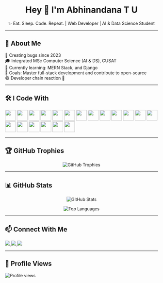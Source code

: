<h1 align="center">Hey 👋 I'm Abhinandana T U</h1>

<p align="center">✨ Eat. Sleep. Code. Repeat. | Web Developer | AI & Data Science Student</p>

---

<h2 align="left">🧠 About Me</h2>

<p align="left">
  🚀 Creating bugs since 2023 <br>
  🎓 Integrated MSc Computer Science (AI & DS), CUSAT <br>
  🧩 Currently learning: MERN Stack, and Django <br>
  🎯 Goals: Master full-stack development and contribute to open-source <br>
  😄 Developer chain reaction 🔄
</p>

---

<h2 align="left">🛠 I Code With</h2>

<p align="left">
  <img src="https://cdn.jsdelivr.net/gh/devicons/devicon/icons/html5/html5-original.svg" height="35" />
  <img src="https://cdn.jsdelivr.net/gh/devicons/devicon/icons/css3/css3-original.svg" height="35" />
  <img src="https://cdn.jsdelivr.net/gh/devicons/devicon/icons/bootstrap/bootstrap-original.svg" height="35" />
  <img src="https://cdn.jsdelivr.net/gh/devicons/devicon/icons/javascript/javascript-original.svg" height="35" />
  <img src="https://cdn.jsdelivr.net/gh/devicons/devicon/icons/typescript/typescript-original.svg" height="35" />
  <img src="https://cdn.jsdelivr.net/gh/devicons/devicon/icons/react/react-original.svg" height="35" />
  <img src="https://cdn.jsdelivr.net/gh/devicons/devicon/icons/nextjs/nextjs-original.svg" height="35" />
  <img src="https://cdn.jsdelivr.net/gh/devicons/devicon/icons/nodejs/nodejs-original.svg" height="35" />
  <img src="https://cdn.jsdelivr.net/gh/devicons/devicon/icons/express/express-original.svg" height="35" />
  <img src="https://cdn.jsdelivr.net/gh/devicons/devicon/icons/mongodb/mongodb-original.svg" height="35" />
  <img src="https://cdn.jsdelivr.net/gh/devicons/devicon/icons/mysql/mysql-original.svg" height="35" />
  <img src="https://cdn.jsdelivr.net/gh/devicons/devicon/icons/postgresql/postgresql-original.svg" height="35" />
  <img src="https://cdn.jsdelivr.net/gh/devicons/devicon/icons/python/python-original.svg" height="35" />
  <img src="https://cdn.jsdelivr.net/gh/devicons/devicon/icons/java/java-original.svg" height="35" />
  <img src="https://cdn.jsdelivr.net/gh/devicons/devicon/icons/django/django-plain.svg" height="35" />
  <img src="https://cdn.jsdelivr.net/gh/devicons/devicon/icons/figma/figma-original.svg" height="35" />
  <img src="https://cdn.jsdelivr.net/gh/devicons/devicon/icons/photoshop/photoshop-plain.svg" height="35" />
  <img src="https://cdn.jsdelivr.net/gh/devicons/devicon/icons/git/git-original.svg" height="35" />
  <img src="https://cdn.jsdelivr.net/gh/devicons/devicon/icons/linux/linux-original.svg" height="35" />
</p>

---

<h2 align="left">🏆 GitHub Trophies</h2>

<p align="center">
  <img src="https://github-profile-trophy.vercel.app/?username=abhinandu790&theme=gruvbox&no-frame=true&no-bg=true&margin-w=4" alt="GitHub Trophies" />
</p>

---

<h2 align="left">📊 GitHub Stats</h2>

<p align="center">
  <img src="https://github-readme-stats.vercel.app/api?username=abhinandu790&show_icons=true&locale=en&theme=radical" alt="GitHub Stats" />
</p>

<p align="center">
  <img src="https://github-readme-stats.vercel.app/api/top-langs/?username=abhinandu790&layout=compact&theme=radical&langs_count=10" alt="Top Languages" />
</p>

---

<h2 align="left">📫 Connect With Me</h2>

<p align="left">
  <a href="https://linkedin.com/in/abhinandana-tu" target="_blank">
    <img src="https://img.shields.io/badge/LinkedIn-blue?style=for-the-badge&logo=linkedin&logoColor=white" />
  </a>
  <a href="mailto:abhinandu8589@gmail.com" target="_blank">
    <img src="https://img.shields.io/badge/Gmail-red?style=for-the-badge&logo=gmail&logoColor=white" />
  </a>
  <a href="https://instagram.com/abhiooo_" target="_blank">
    <img src="https://img.shields.io/badge/Instagram-purple?style=for-the-badge&logo=instagram&logoColor=white" />
  </a>
</p>

---

<h2 align="left">👀 Profile Views</h2>

<p align="left">
  <img src="https://komarev.com/ghpvc/?username=abhinandu790&label=Profile%20views&color=0e75b6&style=flat" alt="Profile views" />
</p>
